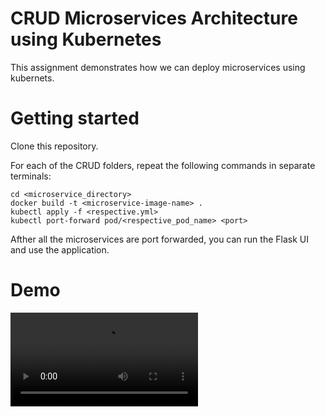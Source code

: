 # CRUD Microservices Architecture using Kubernetes
This assignment demonstrates how we can deploy microservices using kubernets.

# Getting started
Clone this repository.

For each of the CRUD folders, repeat the following commands in separate terminals:

```shell
cd <microservice_directory>
docker build -t <microservice-image-name> .
kubectl apply -f <respective.yml>
kubectl port-forward pod/<respective_pod_name> <port> 
```

Afther all the microservices are port forwarded, you can run the Flask UI and use the application.

# Demo
![](https://github.com/aditipatil0711/SJSU_Masters_Assignments/blob/59153840e6d3378963b72f8a29749678ba3ecec5/CMPE272_Enterprise_Software_Platforms/Assignment_2/media/FlaskBlog_Demo.mp4)

